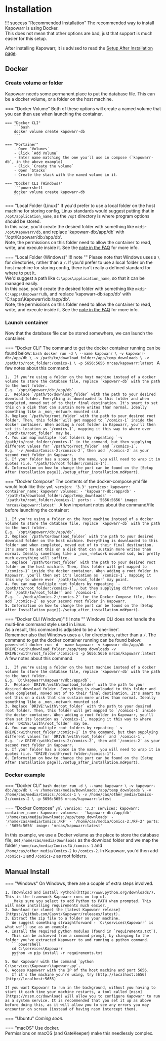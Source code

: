 # Installation

!!! success "Recommended Installation"
    The recommended way to install Kapowarr is using Docker.  
    This does not mean that other options are bad, just that support is much easier for this setup.

After installing Kapowarr, it is advised to read the [Setup After Installation page](./setup_after_installation.md).

## Docker

### Create volume or folder

Kapowarr needs some permanent place to put the database file. This can be a docker volume, or a folder on the host machine.

=== "Docker Volume"
    Both of these options will create a named volume that you can then use when launching the container.

    === "Docker CLI"
        ```bash
        docker volume create kapowarr-db
        ```

    === "Portainer"
        - Open `Volumes`
        - Click `Add Volume`
        - Enter name matching the one you'll use in compose (`kapowarr-db`, in the above example)
        - Click `Create the volume`
        - Open `Stacks`
        - Create the stack with the named volume in it.
    
    === "Docker CLI (Windows)"
        ```powershell
        docker volume create kapowarr-db
        ```

=== "Local Folder (Linux)"
    If you'd prefer to use a local folder on the host machine for storing config, Linux standards would suggest putting that in `/opt/application_name`, as the `/opt` directory is where program options should be stored.  
    In this case, you'd create the desired folder with something like `mkdir /opt/Kapowarr/db`, and replace 'kapowarr-db:/app/db' with '/opt/Kapowarr/db:/app/db'.  
    Note, the permissions on this folder need to allow the container to read, write, and execute inside it. See the [note in the FAQ](./faq.md#kapowarr-unable-to-open-database-file/) for more info.

=== "Local Folder (Windows)"
    !!! note ""
        Please note that Windows uses a `\` for directories, rather than a `/`.
    If you'd prefer to use a local folder on the host machine for storing config, there isn't really a defined standard for where to put it.  
    We'd suggest a path like `C:\apps\application_name`, so that it can be managed easily.  
    In this case, you'd create the desired folder with something like `mkdir C:\apps\Kapowarr\db`, and replace 'kapowarr-db:/app/db' with 'C:\apps\Kapowarr\db:/app/db'.  
    Note, the permissions on this folder need to allow the container to read, write, and execute inside it. See the [note in the FAQ](./faq.md#kapowarr-unable-to-open-database-file/) for more info.

### Launch container

Now that the database file can be stored somewhere, we can launch the container.

=== "Docker CLI"
    The command to get the docker container running can be found below:
    ```bash
    docker run -d \
        --name kapowarr \
        -v kapowarr-db:/app/db \
        -v /path/to/download_folder:/app/temp_downloads \
        -v /path/to/root_folder:/comics-1 \
        -p 5656:5656
        mrcas/kapowarr:latest
    ```
    A few notes about this command:

    1.  If you're using a folder on the host machine instead of a docker volume to store the database file, replace `kapowarr-db` with the path to the host folder.  
    E.g. `/opt/Kapowarr/db:/app/db`.
    2.  Replace `/path/to/download_folder` with the path to your desired download folder. Everything is downloaded to this folder and when completed, moved out of to their final destination. It's smart to set this on a disk that can sustain more writes than normal. Ideally something like a _non_-network mounted ssd.
    3. Replace `/path/to/root_folder` with the path to your desired root folder. Then, this folder will get mapped to `/comics-1` inside the docker container. When adding a root folder in Kapowarr, you'll then set its location as `/comics-1`, mapping it this way to where ever `/path/to/root_folder` may be.
    4. You can map multiple root folders by repeating `-v /path/to/root_folder:/comics-1` in the command, but then supplying different values for `/path/to/root_folder` and `/comics-1`.  
    E.g. `-v /media/Comics-2:/comics-2`, then add `/comics-2` as your second root folder in Kapowarr.
    5. If your folder has a space in the name, you will need to wrap it in quotes (i.e. "/path/to/root folder:/comics-1").
    6. Information on how to change the port can be found on the [Setup After Installation page](./setup_after_installation.md#port).

=== "Docker Compose"
    The contents of the docker-compose.yml file would look like this:
    ```yml
    version: '3.3'
    services:
        kapowarr:
            container_name: kapowarr
            volumes:
                - 'kapowarr-db:/app/db'
                - '/path/to/download_folder:/app/temp_downloads'
                - '/path/to/root_folder:/comics-1'
            ports:
                - '5656:5656'
            image: 'mrcas/kapowarr:latest'
    ```
    A few important notes about the command/file before launching the container:
    
    1. If you're using a folder on the host machine instead of a docker volume to store the database file, replace `kapowarr-db` with the path to the host folder.  
    E.g. `/opt/Kapowarr/db:/app/db`.
    2. Replace `/path/to/download_folder` with the path to your desired download folder on the host machine. Everything is downloaded to this folder and when completed, moved out of to their final destination. It's smart to set this on a disk that can sustain more writes than normal. Ideally something like a _non_-network mounted ssd, but pretty much everything will suffice.
    3. Replace `/path/to/root_folder` with the path to your desired root folder on the host machine. Then, this folder will get mapped to `/comics-1` inside the docker container. When adding a root folder in Kapowarr, you'll then set it's location as `/comics-1`, mapping it this way to where ever `/path/to/root_folder` may point.
    4. You can map multiple root folders by repeating `- /path/to/root_folder:/comics-1` , but then supplying different values for `/path/to/root_folder` and `/comics-1`.  
    E.g. `- /media/Comics-2:/comics-2` for the Docker Compose file, then add `/comics-2` as your second root folder in Kapowarr.
    5. Information on how to change the port can be found on the [Setup After Installation page](./setup_after_installation.md#port).

=== "Docker CLI (Windows)"
    !!! note ""
        Windows CLI does not handle the multi-line command style used in Linux.  
        As a result, this command is adjusted to be a 'one-liner'.  
        Remember also that Windows uses a `\` for directories, rather than a `/`.
    The command to get the docker container running can be found below:
    ```powershell
    docker run -d --name kapowarr -v kapowarr-db:/app/db -v DRIVE:\with\download_folder:/app/temp_downloads -v DRIVE:\with\root_folder:/comics-1 -p 5656:5656 mrcas/kapowarr:latest
    ```
    A few notes about this command:

    1.  If you're using a folder on the host machine instead of a docker volume to store the database file, replace `kapowarr-db` with the path to the host folder.  
    E.g. `D:\kapowarr\Kapowarr/db:/app/db`.
    2.  Replace `DRIVE:\with\download_folder` with the path to your desired download folder. Everything is downloaded to this folder and when completed, moved out of to their final destination. It's smart to set this on a disk that can sustain more writes than normal. Ideally something like a _non_-network mounted ssd.
    3. Replace `DRIVE:\with\root_folder` with the path to your desired root folder. Then, this folder will get mapped to `/comics-1` inside the docker container. When adding a root folder in Kapowarr, you'll then set its location as `/comics-1`, mapping it this way to where ever `DRIVE:\with\root_folder` may be.
    4. You can map multiple root folders by repeating `-v DRIVE:\with\root_folder:/comics-1` in the command, but then supplying different values for `DRIVE:\with\root_folder` and `/comics-1`.  
    E.g. `-v DRIVE:\with\Comics-2:/comics-2`, then add `/comics-2` as your second root folder in Kapowarr.
    5. If your folder has a space in the name, you will need to wrap it in quotes (i.e. "DRIVE:\with\root folder:/comics-1").
    6. Information on how to change the port can be found on the [Setup After Installation page](./setup_after_installation.md#port).

### Docker example

=== "Docker CLI"
    ```bash
    docker run -d \
        --name kapowarr \
        -v kapowarr-db:/app/db \
        -v /home/cas/media/Downloads:/app/temp_downloads \
        -v /home/cas/media/Comics:/comics-1 \
        -v /home/cas/other_media/Comics-2:/comics-2 \
        -p 5656:5656
        mrcas/kapowarr:latest
    ```

=== "Docker Compose"
    ```yml
    version: '3.3'
    services:
        kapowarr:
            container_name: kapowarr
            volumes:
                - 'kapowarr-db:/app/db'
                - '/home/cas/media/Downloads:/app/temp_downloads'
                - '/home/cas/media/Comics:/RF'
                - '/home/cas/media/Comics-2:/RF-2'
            ports:
                - '5656:5656'
            image: 'mrcas/kapowarr:latest'
    ```

In this example, we use a Docker volume as the place to store the database file, set `/home/cas/media/Downloads` as the download folder and we map the folder `/home/cas/media/Comics` to `/comics-1` and `/home/cas/other_media/Comics-2` to `/comics-2`. In Kapowarr, you'd then add `/comics-1` and `/comics-2` as root folders.

## Manual Install

=== "Windows"
    On Windows, there are a couple of extra steps involved.  

    1. [Download and install Python](https://www.python.org/downloads/). This is the framework Kapowarr runs on top of.  
       _Make sure you select to add Python to PATH when prompted. This will make installing requirements much easier._
    2. Download (or clone) the [latest Kapowarr release](https://github.com/Casvt/Kapowarr/releases/latest).  
    3. Extract the zip file to a folder on your machine.  
       We suggest something straightforward - `C:\services\Kapowarr` is what we'll use as an example.
    4. Install the required python modules (found in `requirements.txt`).
       This can be achieved from a command prompt, by changing to the folder you've extracted Kapowarr to and running a python command.
       ```powershell
       cd C:\services\Kapowarr
       python -m pip install -r requirements.txt
       ```
    5. Run Kapowarr with the command `python C:\services\Kapowarr\kapowarr.py`.
    6. Access Kapowarr with the IP of the host machine and port 5656.  
       If it's the machine you're using, try [http://localhost:5656](http://localhost:5656)
    
    If you want Kapowarr to run in the background, without you having to start it each time your machine restarts, a tool called [nssm](https://nssm.cc/download) will allow you to configure Kapowarr to run as a system service. It is recommended that you set it up as above before doing this, as it will allow you to see any errors you may encounter on screen (instead of having nssm intercept them).

=== "Ubuntu"
    _Coming soon._

=== "macOS"
    Use docker.  
    Permissions on macOS (and GateKeeper) make this needlessly complex.  
